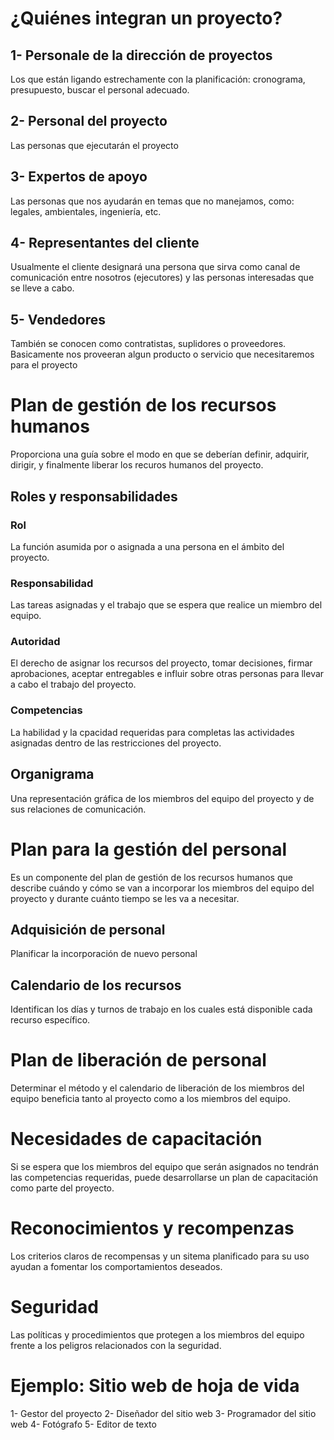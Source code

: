 # ¿Quiénes integran un proyecto?
## 1- Personale de la dirección de proyectos
Los que están ligando estrechamente con la planificación: cronograma, presupuesto, buscar el personal adecuado.
## 2- Personal del proyecto
Las personas que ejecutarán el proyecto
## 3- Expertos de apoyo
Las personas que nos ayudarán en temas que no manejamos, como: legales, ambientales, ingeniería, etc.
## 4- Representantes del cliente
Usualmente el cliente designará una persona que sirva como canal de comunicación entre nosotros (ejecutores) y las personas interesadas que se lleve a cabo.
## 5- Vendedores
También se conocen como contratistas, suplidores o proveedores. Basicamente nos proveeran algun producto o servicio que necesitaremos para el proyecto
# Plan de gestión de los recursos humanos
Proporciona una guía sobre el modo en que se deberían definir, adquirir, dirigir, y finalmente liberar los recuros humanos del proyecto.
## Roles y responsabilidades
### Rol
La función asumida por o asignada a una persona en el ámbito del proyecto.
### Responsabilidad
Las tareas asignadas y el trabajo que se espera que realice un miembro del equipo.
### Autoridad
El derecho de asignar los recursos del proyecto, tomar decisiones, firmar aprobaciones, aceptar entregables e influir sobre otras personas para llevar a cabo el trabajo del proyecto.
### Competencias
La habilidad y la cpacidad requeridas para completas las actividades asignadas dentro de las restricciones del proyecto.
## Organigrama
Una representación gráfica de los miembros del equipo del proyecto y de sus relaciones de comunicación.
# Plan para la gestión del personal
Es un componente del plan de gestión de los recursos humanos que describe cuándo y cómo se van a incorporar los miembros del equipo del proyecto y durante cuánto tiempo se les va a necesitar.
## Adquisición de personal
Planificar la incorporación de nuevo personal
## Calendario de los recursos
Identifican los días y turnos de trabajo en los cuales está disponible cada recurso específico.
# Plan de liberación de personal
Determinar el método  y el calendario de liberación de los miembros del equipo beneficia tanto al proyecto como a los miembros del equipo.
# Necesidades de capacitación
Si se espera que los miembros del equipo que serán asignados no tendrán las competencias requeridas, puede desarrollarse un plan de capacitación como parte del proyecto.
# Reconocimientos y recompenzas
Los criterios claros de recompensas y un sitema planificado para su uso ayudan a fomentar los comportamientos deseados.
# Seguridad
Las políticas y procedimientos que protegen a los miembros del equipo frente a los peligros relacionados con la seguridad.
# Ejemplo: Sitio web de hoja de vida
1- Gestor del proyecto
2- Diseñador del sitio web
3- Programador del sitio web
4- Fotógrafo
5- Editor de texto